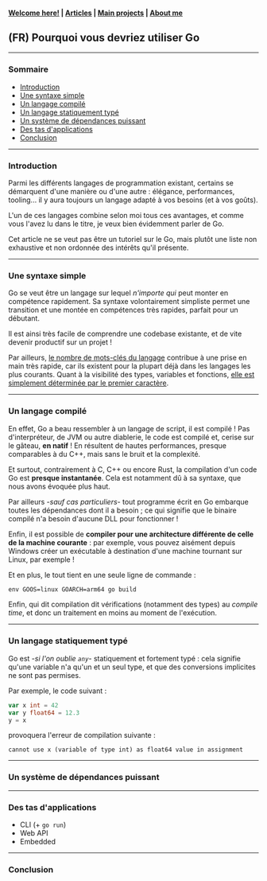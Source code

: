 #### [Welcome here!](https://vpenando.github.io) | [Articles](https://vpenando.github.io/articles.html) | [Main projects](https://vpenando.github.io/projects.html) | [About me](https://vpenando.github.io/about.html)

## (FR) Pourquoi vous devriez utiliser Go

---

### Sommaire
* [Introduction](#introduction)
* [Une syntaxe simple](#syntax)
* [Un langage compilé](#compiled-lang)
* [Un langage statiquement typé](#typed-lang)
* [Un système de dépendances puissant](#dependencies)
* [Des tas d'applications](#applications)
* [Conclusion](#conclusion)

---

### <a name="introduction">Introduction</a>

Parmi les différents langages de programmation existant, certains se démarquent d'une manière ou d'une autre : élégance, performances, tooling... il y aura toujours un langage adapté à vos besoins (et à vos goûts).

L'un de ces langages combine selon moi tous ces avantages, et comme vous l'avez lu dans le titre, je veux bien évidemment parler de Go.

Cet article ne se veut pas être un tutoriel sur le Go, mais plutôt une liste non exhaustive et non ordonnée des intérêts qu'il présente.

---

### <a name="syntax">Une syntaxe simple</a>

Go se veut être un langage sur lequel *n'importe qui* peut monter en compétence rapidement.
Sa syntaxe volontairement simpliste permet une transition et une montée en compétences très rapides, parfait pour un débutant.

Il est ainsi très facile de comprendre une codebase existante, et de vite devenir productif sur un projet !

Par ailleurs, [le nombre de mots-clés du langage](https://go.dev/ref/spec#Keywords) contribue à une prise en main très rapide, car ils existent pour la plupart déjà dans les langages les plus courants.
Quant à la visibilité des types, variables et fonctions, [elle est simplement déterminée par le premier caractère](https://go.dev/doc/effective_go#names).

---

### <a name="compiled-lang">Un langage compilé</a>

En effet, Go a beau ressembler à un langage de script, il est compilé !
Pas d'interpréteur, de JVM ou autre diablerie, le code est compilé et, cerise sur le gâteau, **en natif** !
En résultent de hautes performances, presque comparables à du C++, mais sans le bruit et la complexité.

Et surtout, contrairement à C, C++ ou encore Rust, la compilation d'un code Go est **presque instantanée**.
Cela est notamment dû à sa syntaxe, que nous avons évoquée plus haut.

Par ailleurs *-sauf cas particuliers-* tout programme écrit en Go embarque toutes les dépendances dont il a besoin ; ce qui signifie que le binaire compilé n'a besoin d'aucune DLL pour fonctionner !

Enfin, il est possible de **compiler pour une architecture différente de celle de la machine courante** : par exemple, vous pouvez aisément depuis Windows créer un exécutable à destination d'une machine tournant sur Linux, par exemple !

Et en plus, le tout tient en une seule ligne de commande :
```cmd
env GOOS=linux GOARCH=arm64 go build
```

Enfin, qui dit compilation dit vérifications (notamment des types) au *compile time*, et donc un traitement en moins au moment de l'exécution.

---

### <a name="typed-lang">Un langage statiquement typé</a>

Go est *-si l'on oublie `any`-* statiquement et fortement typé : cela signifie qu'une variable n'a qu'un et un seul type, et que des conversions implicites ne sont pas permises.

Par exemple, le code suivant :
```go
var x int = 42
var y float64 = 12.3
y = x
```
provoquera l'erreur de compilation suivante :
```
cannot use x (variable of type int) as float64 value in assignment
```

---

### <a name="dependencies">Un système de dépendances puissant</a>

---

### <a name="applications">Des tas d'applications</a>

- CLI (+ `go run`)
- Web API
- Embedded

---

### <a name="conclusion">Conclusion</a>
